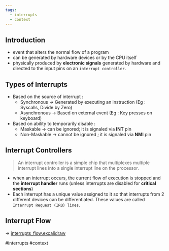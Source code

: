 ```yaml
---  
tags:  
  - interrupts  
  - context  
---  
```

## Introduction  
- event that alters the normal flow of a program  
- can be generated by hardware devices or by the CPU itself  
- physically produced by **electronic signals** generated by hardware and directed to the input pins on an `interrupt controller`.  
## Types of Interrupts  
  
- Based on the source of interrupt :   
	- Synchronous → Generated by executing an instruction (Eg : Syscalls, Divide by Zero)  
	- Asynchronous → Based on external event (Eg : Key presses on keyboard)  
- Based on ability to temporarily disable :  
	- Maskable → can be ignored; it is signaled via **INT** pin  
	- Non-Maskable → cannot be ignored ; it is signaled via **NMI** pin  
  
  
## Interrupt Controllers  
  
> An interrupt controller is a simple chip that multiplexes multiple interrupt lines into a single interrupt line on the processor.  
  
- when an interrupt occurs, the current flow of execution is stopped and the **interrupt handler** runs (unless interrupts are disabled for **critical sections**)  
- Each interrupt has a unique value assigned to it so that interrupts from 2 different devices can be differentiated. These values are called `Interrupt Request (IRQ) lines`.   
## Interrupt Flow  
-> [interrupts_flow.excalidraw](../../../interrupts_flow.excalidraw/%20Notes/Contexts%20and%20Interrupts/interrupts_flow.svg.md)  
  
#interrupts #context 